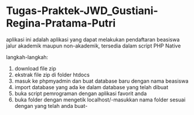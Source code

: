 # Tugas-Praktek-JWD_Gustiani-Regina-Pratama-Putri

aplikasi ini adalah aplikasi yang dapat melakukan pendaftaran beasiswa jalur akademik maupun non-akademik, tersedia dalam script PHP Native

langkah-langkah:
1. download file zip
2. ekstrak file zip di folder htdocs
3. masuk ke phpmyadmin dan buat database baru dengan nama beasiswa
4. import database yang ada ke dalam database yang telah dibuat
5. buka script pemrograman dengan aplikasi favorit anda
6. buka folder dengan mengetik localhost/-masukkan nama folder sesuai dengan yang telah anda buat-

